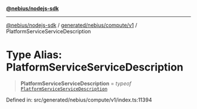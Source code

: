 [**@nebius/nodejs-sdk**](../../../../../README.md)

***

[@nebius/nodejs-sdk](../../../../../README.md) / [generated/nebius/compute/v1](../README.md) / PlatformServiceServiceDescription

# Type Alias: PlatformServiceServiceDescription

> **PlatformServiceServiceDescription** = *typeof* [`PlatformServiceServiceDescription`](../variables/PlatformServiceServiceDescription.md)

Defined in: src/generated/nebius/compute/v1/index.ts:11394
